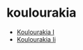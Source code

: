 # koulourakia

 * [Koulourakia I](index/k/koulourakia-i.json)
 * [Koulourakia Ii](index/k/koulourakia-ii.json)
